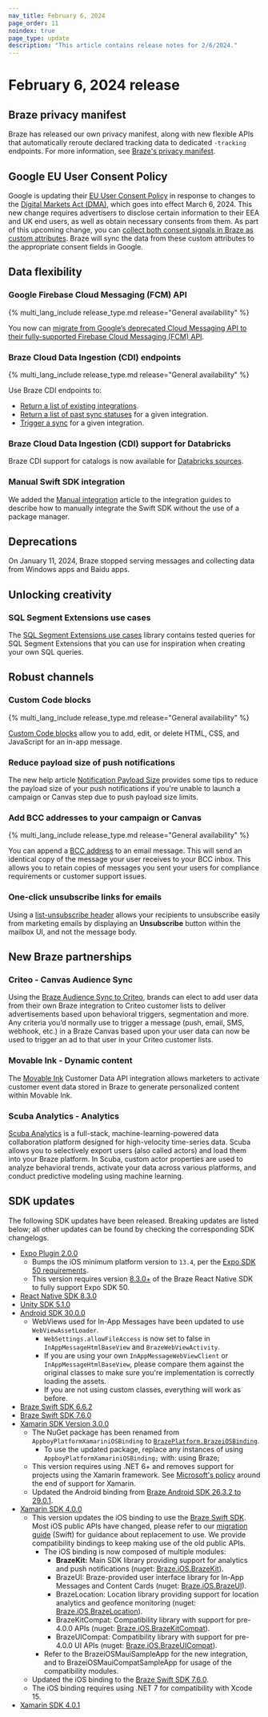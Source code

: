 ```yaml
---
nav_title: February 6, 2024
page_order: 11
noindex: true
page_type: update
description: "This article contains release notes for 2/6/2024."
---
```


# February 6, 2024 release

## Braze privacy manifest

Braze has released our own privacy manifest, along with new flexible APIs that automatically reroute declared tracking data to dedicated `-tracking` endpoints. For more information, see [Braze's privacy manifest]({{site.baseurl}}/developer_guide/platform_integration_guides/swift/privacy_manifest).

## Google EU User Consent Policy

Google is updating their [EU User Consent Policy](https://www.google.com/about/company/user-consent-policy/) in response to changes to the [Digital Markets Act (DMA)](https://ads-developers.googleblog.com/2023/10/updates-to-customer-match-conversion.html), which goes into effect March 6, 2024. This new change requires advertisers to disclose certain information to their EEA and UK end users, as well as obtain necessary consents from them. As part of this upcoming change, you can [collect both consent signals in Braze as custom attributes]({{site.baseurl}}/partners/canvas_steps/google_audience_sync/#collecting-consent-for-eea-and-uk-end-users). Braze will sync the data from these custom attributes to the appropriate consent fields in Google.

## Data flexibility

### Google Firebase Cloud Messaging (FCM) API

{% multi_lang_include release_type.md release="General availability" %}

You now can [migrate from Google’s deprecated Cloud Messaging API to their fully-supported Firebase Cloud Messaging (FCM) API]({{site.baseurl}}/developer_guide/platform_integration_guides/android/push_notifications/android/migrating_to_firebase_cloud_messaging/). 

### Braze Cloud Data Ingestion (CDI) endpoints

{% multi_lang_include release_type.md release="General availability" %}

Use Braze CDI endpoints to:
- [Return a list of existing integrations]({{site.baseurl}}/api/endpoints/cdi/get_integration_list/).
- [Return a list of past sync statuses]({{site.baseurl}}/api/endpoints/cdi/get_job_sync_status/) for a given integration.
- [Trigger a sync]({{site.baseurl}}/api/endpoints/cdi/post_job_sync/) for a given integration.

### Braze Cloud Data Ingestion (CDI) support for Databricks

Braze CDI support for catalogs is now available for [Databricks sources]({{site.baseurl}}/user_guide/data_and_analytics/cloud_ingestion/sync_catalogs_data/#step-2-integrate-cloud-data-ingestion-with-catalog-data).

### Manual Swift SDK integration

We added the [Manual integration]({{site.baseurl}}/developer_guide/platform_integration_guides/swift/initial_sdk_setup/installation_methods/manual_integration) article to the integration guides to describe how to manually integrate the Swift SDK without the use of a package manager.

## Deprecations

On January 11, 2024, Braze stopped serving messages and collecting data from Windows apps and Baidu apps.

## Unlocking creativity

### SQL Segment Extensions use cases

The [SQL Segment Extensions use cases]({{site.baseurl}}/user_guide/engagement_tools/segments/sql_segments/use_cases) library contains tested queries for SQL Segment Extensions that you can use for inspiration when creating your own SQL queries.

## Robust channels

### Custom Code blocks

{% multi_lang_include release_type.md release="General availability" %}

[Custom Code blocks]({{site.baseurl}}/user_guide/message_building_by_channel/in-app_messages/drag_and_drop/editor_blocks/#custom-code) allow you to add, edit, or delete HTML, CSS, and JavaScript for an in-app message.

### Reduce payload size of push notifications

The new help article [Notification Payload Size]({{site.baseurl}}/help/help_articles/push/reducing_payload_size#reducing-push-notification-payload-size) provides some tips to reduce the payload size of your push notifications if you're unable to launch a campaign or Canvas step due to push payload size limits.

### Add BCC addresses to your campaign or Canvas

{% multi_lang_include release_type.md release="General availability" %}

You can append a [BCC address]({{site.baseurl}}/user_guide/administrative/app_settings/email_settings/?tab=bcc%20address#outbound-email-settings) to an email message. This will send an identical copy of the message your user receives to your BCC inbox. This allows you to retain copies of messages you sent your users for compliance requirements or customer support issues.

### One-click unsubscribe links for emails

Using a [list-unsubscribe header]({{site.baseurl}}/user_guide/administrative/app_settings/email_settings/#list-unsubscribe-header) allows your recipients to unsubscribe easily from marketing emails by displaying an **Unsubscribe** button within the mailbox UI, and not the message body.

## New Braze partnerships

### Criteo - Canvas Audience Sync

Using the [Braze Audience Sync to Criteo]({{site.baseurl}}/partners/canvas_steps/criteo_audience_sync/), brands can elect to add user data from their own Braze integration to Criteo customer lists to deliver advertisements based upon behavioral triggers, segmentation and more. Any criteria you’d normally use to trigger a message (push, email, SMS, webhook, etc.) in a Braze Canvas based upon your user data can now be used to trigger an ad to that user in your Criteo customer lists.

### Movable Ink - Dynamic content

The [Movable Ink]({{site.baseurl}}/partners/message_personalization/dynamic_content/movable_ink#movable-ink) Customer Data API integration allows marketers to activate customer event data stored in Braze to generate personalized content within Movable Ink.

### Scuba Analytics - Analytics

[Scuba Analytics]({{site.baseurl}}/partners/data_and_infrastructure_agility/analytics/scuba#scuba-analytics) is a full-stack, machine-learning-powered data collaboration platform designed for high-velocity time-series data. Scuba allows you to selectively export users (also called actors) and load them into your Braze platform. In Scuba, custom actor properties are used to analyze behavioral trends, activate your data across various platforms, and conduct predictive modeling using machine learning.

## SDK updates
 
The following SDK updates have been released. Breaking updates are listed below; all other updates can be found by checking the corresponding SDK changelogs.
 
- [Expo Plugin 2.0.0](https://github.com/braze-inc/braze-expo-plugin/blob/main/CHANGELOG.md)
    - Bumps the iOS minimum platform version to `13.4`, per the [Expo SDK 50 requirements](https://expo.dev/changelog/2024/01-18-sdk-50).
    - This version requires version [8.3.0+](https://github.com/braze-inc/braze-react-native-sdk/releases/tag/8.3.0) of the Braze React Native SDK to fully support Expo SDK 50.
- [React Native SDK 8.3.0](https://github.com/braze-inc/braze-react-native-sdk/blob/8.3.0/CHANGELOG.md)
- [Unity SDK 5.1.0](https://github.com/braze-inc/braze-unity-sdk/blob/master/CHANGELOG.md)
- [Android SDK 30.0.0](https://github.com/braze-inc/braze-android-sdk/blob/master/CHANGELOG.md)
    - WebViews used for In-App Messages have been updated to use `WebViewAssetLoader`.
        - `WebSettings.allowFileAccess` is now set to false in `InAppMessageHtmlBaseView` and `BrazeWebViewActivity`.
        - If you are using your own `InAppMessageWebViewClient` or `InAppMessageHtmlBaseView`, please compare them against the original classes to make sure you're implementation is correctly loading the assets.
        - If you are not using custom classes, everything will work as before.
- [Braze Swift SDK 6.6.2](https://github.com/braze-inc/braze-swift-sdk/blob/6.6.2/CHANGELOG.md)
- [Braze Swift SDK 7.6.0](https://github.com/braze-inc/braze-swift-sdk/releases/tag/7.6.0)
- [Xamarin SDK Version 3.0.0](https://github.com/braze-inc/braze-xamarin-sdk/blob/master/CHANGELOG.md)
    - The NuGet package has been renamed from `AppboyPlatformXamariniOSBinding` to [`BrazePlatform.BrazeiOSBinding`](https://www.nuget.org/packages/BrazePlatform.BrazeiOSBinding/).
        - To use the updated package, replace any instances of using `AppboyPlatformXamariniOSBinding;` with: using Braze;
    - This version requires using .NET 6+ and removes support for projects using the Xamarin framework. See [Microsoft's policy](https://dotnet.microsoft.com/en-us/platform/support/policy/xamarin) around the end of support for Xamarin.
    - Updated the Android binding from [Braze Android SDK 26.3.2 to 29.0.1](https://github.com/braze-inc/braze-android-sdk/compare/v26.3.1...v29.0.1#diff-06572a96a58dc510037d5efa622f9bec8519bc1beab13c9f251e97e657a9d4ed).
- [Xamarin SDK 4.0.0](https://github.com/braze-inc/braze-xamarin-sdk/blob/master/CHANGELOG.md)
    - This version updates the iOS binding to use the [Braze Swift SDK](https://github.com/braze-inc/braze-swift-sdk/). Most iOS public APIs have changed, please refer to our [migration guide](https://braze-inc.github.io/braze-swift-sdk/documentation/braze/appboy-migration-guide/) (Swift) for guidance about replacement to use. We provide compatibility bindings to keep making use of the old public APIs.
        - The iOS binding is now composed of multiple modules:
            - **BrazeKit:** Main SDK library providing support for analytics and push notifications (nuget: [Braze.iOS.BrazeKit](https://www.nuget.org/packages/Braze.iOS.BrazeKit)).
            - BrazeUI: Braze-provided user interface library for In-App Messages and Content Cards (nuget: [Braze.iOS.BrazeUI](https://www.nuget.org/packages/Braze.iOS.BrazeUI)).
            - BrazeLocation: Location library providing support for location analytics and geofence monitoring (nuget: [Braze.iOS.BrazeLocation](https://www.nuget.org/packages/Braze.iOS.BrazeLocation)).
            - BrazeKitCompat: Compatibility library with support for pre-4.0.0 APIs (nuget: [Braze.iOS.BrazeKitCompat](https://www.nuget.org/packages/Braze.iOS.BrazeKitCompat)).
            - BrazeUICompat: Compatibility library with support for pre-4.0.0 UI APIs (nuget: [Braze.iOS.BrazeUICompat](https://www.nuget.org/packages/Braze.iOS.BrazeUICompat)).
        - Refer to the BrazeiOSMauiSampleApp for the new integration, and to BrazeiOSMauiCompatSampleApp for usage of the compatibility modules.
    - Updated the iOS binding to the [Braze Swift SDK 7.6.0](https://github.com/braze-inc/braze-swift-sdk/releases/tag/7.6.0).
    - The iOS binding requires using .NET 7 for compatibility with Xcode 15.
- [Xamarin SDK 4.0.1](https://github.com/braze-inc/braze-xamarin-sdk/blob/master/CHANGELOG.md)
